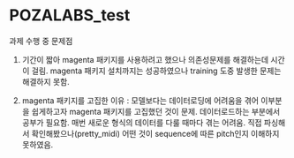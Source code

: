 # POZALABS_test

과제 수행 중 문제점
1. 기간이 짧아 magenta 패키지를 사용하려고 했으나 의존성문제를 해결하는데 시간이 걸림.
   magenta 패키지 설치까지는 성공하였으나 training 도중 발생한 문제는 해결하지 못함.
   
2. magenta 패키지를 고집한 이유 : 모델보다는 데이터로딩에 어려움을 겪어 이부분을 쉽게하고자 magenta 패키지를 고집했던 것이 문제.
   데이터로드하는 부분에서 공부가 필요함.
   매번 새로운 형식의 데이터를 다룰 때마다 겪는 어려움. 직접 파싱해서 확인해봤으나(pretty_midi) 어떤 것이 sequence에 따른 pitch인지 이해하지 못하였음.
